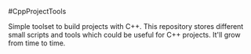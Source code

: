 #CppProjectTools

Simple toolset to build projects with C++. This repository stores different small scripts and tools which
could be useful for C++ projects. It'll grow from time to time.